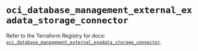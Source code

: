 # `oci_database_management_external_exadata_storage_connector`

Refer to the Terraform Registry for docs: [`oci_database_management_external_exadata_storage_connector`](https://registry.terraform.io/providers/oracle/oci/6.18.0/docs/resources/database_management_external_exadata_storage_connector).
